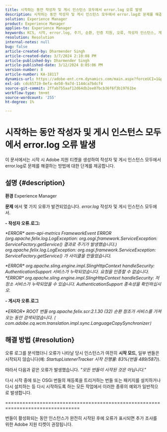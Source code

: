 ```yaml
---
title: 시작하는 동안 작성자 및 게시 인스턴스 모두에서 error.log 오류 발생
description: 시작하는 동안 작성자 및 게시 인스턴스 모두에서 error.log로 문제를 해결하는 방법을 알아봅니다.
solution: Experience Manager
product: Experience Manager
applies-to: Experience Manager
keywords: KCS, 시작, error.log, 주기, 순환, 인증 지원, 오류, 작성자 인스턴스, 게시 인스턴스, FAQ
resolution: Resolution
internal-notes: null
bug: false
article-created-by: Dharmender Singh
article-created-date: 3/7/2024 2:10:08 PM
article-published-by: Dharmender Singh
article-published-date: 3/12/2024 8:05:06 PM
version-number: 8
article-number: KA-18117
dynamics-url: https://adobe-ent.crm.dynamics.com/main.aspx?forceUCI=1&pagetype=entityrecord&etn=knowledgearticle&id=a9330262-8cdc-ee11-904d-6045bd006d92
exl-id: cdc65719-0efa-4e50-9a7d-1144ca7bdcf4
source-git-commit: 2ffab755aaf12d64db2ee07bcb36f6f3b19761be
workflow-type: tm+mt
source-wordcount: '255'
ht-degree: 1%

---
```


# 시작하는 동안 작성자 및 게시 인스턴스 모두에서 error.log 오류 발생


이 문서에서는 시작 시 Adobe 지원 티켓을 생성하여 작성자 및 게시 인스턴스 모두에서 error.log로 문제를 해결하는 방법에 대한 단계를 제공합니다.

## 설명 {#description}


<b>환경</b>
Experience Manager

<b>문제</b>
에서 몇 가지 오류가 발견되었습니다. *error.log* 작성자 및 게시 인스턴스 모두에서.

<b>- 작성자 오류.로그:</b>

*\*ERROR\* aem-api-metrics FrameworkEvent ERROR (org.apache.felix.log.LogException: org.osgi.framework.ServiceException: ServiceFactory.getService() 결과로 주기가 발생했습니다.)
<br>org.apache.felix.log.LogException: org.osgi.framework.ServiceException: ServiceFactory.getService() 가 사이클을 만들었습니다.*



*\*ERROR\* org.apache.sling.engine.impl.SlingHttpContext handleSecurity: AuthenticationSupport 서비스가 누락되었습니다. 요청을 인증할 수 없습니다.
<br>\*ERROR\* org.apache.sling.engine.impl.SlingHttpContext handleSecurity: 저장소 서비스가 누락되었을 수 있습니다. AuthenticationSupport 종속성을 확인하십시오.*



<b>- 게시자 오류.로그</b>

*\*ERROR\* ROOT 번들 org.apache.felix.scr:2.1.30 (32) 순환 참조가 서비스를 가져오는 동안 검색되었습니다. `[` com.adobe.cq.wcm.translation.impl.sync.LanguageCopySynchronizer`]`*






## 해결 방법 {#resolution}


오류 로그를 분석했더니 오류가 나타날 당시 인스턴스가 여전히 <b>시작 모드</b>, 일부 번들은 시작되지 않습니다(예: *StartupListenerTracker 시작 진행률: 83%(번들 489/587)*).

따라서 다음과 같은 오류가 발생했습니다. *&quot;모든 번들이 시작된 것은 아닙니다.&quot;*

다시 시작 중에 또는 OSGi 번들의 재등록을 트리거하는 번들 또는 패키지를 설치하거나 다시 설치하는 등 다시 시작하도록 하는 모든 작업에서 이러한 종류의 예외가 일반적으로 발생합니다.



================================================================================

번들이 활성화되는 동안 인스턴스가 완전히 시작된 후에 오류가 표시되면 추가 조사를 위한 Adobe 지원 티켓이 권장됩니다.
